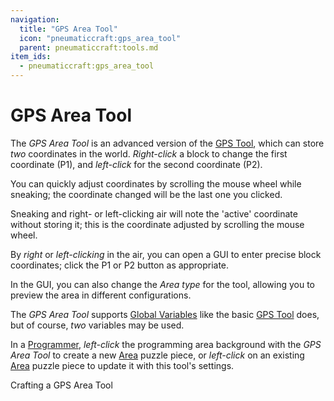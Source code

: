 ```yaml
---
navigation:
  title: "GPS Area Tool"
  icon: "pneumaticcraft:gps_area_tool"
  parent: pneumaticcraft:tools.md
item_ids:
  - pneumaticcraft:gps_area_tool
---
```


# GPS Area Tool

The *GPS Area Tool* is an advanced version of the [GPS Tool](./gps_tool.md), which can store *two* coordinates in the world. *Right-click* a block to change the first coordinate (<Color hex="#f00">P1</Color>), and *left-click* for the second coordinate (<Color hex="#0f0">P2</Color>).

You can quickly adjust coordinates by scrolling the mouse wheel while sneaking; the coordinate changed will be the last one you clicked.

Sneaking and right- or left-clicking air will note the 'active' coordinate without storing it; this is the coordinate adjusted by scrolling the mouse wheel.

By *right* or *left-clicking* in the air, you can open a GUI to enter precise block coordinates; click the <Color hex="#f00">P1</Color> or <Color hex="#0f0">P2</Color> button as appropriate.

In the GUI, you can also change the *Area type* for the tool, allowing you to preview the area in different configurations.

The *GPS Area Tool* supports [Global Variables](../programming/variables.md#global) like the basic [GPS Tool](./gps_tool.md#variables) does, but of course, *two* variables may be used.

In a [Programmer](../programming/programmer.md), *left-click* the programming area background with the *GPS Area Tool* to create a new [Area](../programming/area.md) puzzle piece, or *left-click* on an existing [Area](../programming/area.md) puzzle piece to update it with this tool's settings.

Crafting a GPS Area Tool

<Recipe id="pneumaticcraft:gps_area_tool" />

